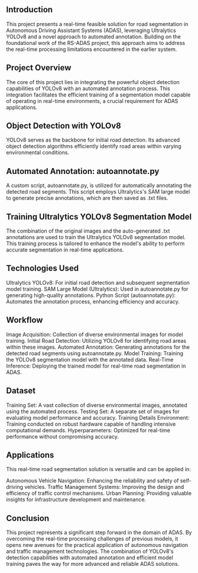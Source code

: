 ## Introduction
This project presents a real-time feasible solution for road segmentation in Autonomous Driving Assistant Systems (ADAS), leveraging Ultralytics YOLOv8 and a novel approach to automated annotation. Building on the foundational work of the RS-ADAS project, this approach aims to address the real-time processing limitations encountered in the earlier system.

## Project Overview
The core of this project lies in integrating the powerful object detection capabilities of YOLOv8 with an automated annotation process. This integration facilitates the efficient training of a segmentation model capable of operating in real-time environments, a crucial requirement for ADAS applications.

## Object Detection with YOLOv8
YOLOv8 serves as the backbone for initial road detection. Its advanced object detection algorithms efficiently identify road areas within varying environmental conditions.

## Automated Annotation: autoannotate.py
A custom script, autoannotate.py, is utilized for automatically annotating the detected road segments. This script employs Ultralytics's SAM large model to generate precise annotations, which are then saved as .txt files.

## Training Ultralytics YOLOv8 Segmentation Model
The combination of the original images and the auto-generated .txt annotations are used to train the Ultralytics YOLOv8 segmentation model. This training process is tailored to enhance the model's ability to perform accurate segmentation in real-time applications.

## Technologies Used
Ultralytics YOLOv8: For initial road detection and subsequent segmentation model training.
SAM Large Model (Ultralytics): Used in autoannotate.py for generating high-quality annotations.
Python Script (autoannotate.py): Automates the annotation process, enhancing efficiency and accuracy.

## Workflow
Image Acquisition: Collection of diverse environmental images for model training.
Initial Road Detection: Utilizing YOLOv8 for identifying road areas within these images.
Automated Annotation: Generating annotations for the detected road segments using autoannotate.py.
Model Training: Training the YOLOv8 segmentation model with the annotated data.
Real-Time Inference: Deploying the trained model for real-time road segmentation in ADAS.

## Dataset
Training Set: A vast collection of diverse environmental images, annotated using the automated process.
Testing Set: A separate set of images for evaluating model performance and accuracy.
Training Details
Environment: Training conducted on robust hardware capable of handling intensive computational demands.
Hyperparameters: Optimized for real-time performance without compromising accuracy.

## Applications
This real-time road segmentation solution is versatile and can be applied in:

Autonomous Vehicle Navigation: Enhancing the reliability and safety of self-driving vehicles.
Traffic Management Systems: Improving the design and efficiency of traffic control mechanisms.
Urban Planning: Providing valuable insights for infrastructure development and maintenance.

## Conclusion
This project represents a significant step forward in the domain of ADAS. By overcoming the real-time processing challenges of previous models, it opens new avenues for the practical application of autonomous navigation and traffic management technologies. The combination of YOLOv8's detection capabilities with automated annotation and efficient model training paves the way for more advanced and reliable ADAS solutions.
